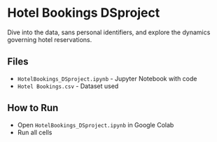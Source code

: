 # Hotel Bookings DSproject
Dive into the data, sans personal identifiers, and explore the dynamics governing hotel reservations.

## Files
- `HotelBookings_DSproject.ipynb` - Jupyter Notebook with code
- `Hotel Bookings.csv` - Dataset used

## How to Run
- Open `HotelBookings_DSproject.ipynb` in Google Colab
- Run all cells
